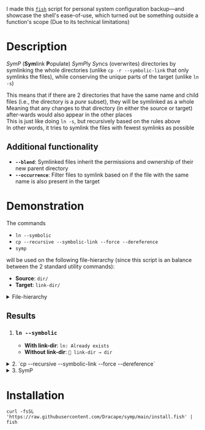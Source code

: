 I made this [`fish`](https://fishshell.com/) script for personal system configuration backup—and showcase the shell's ease-of-use, which turned out be something outside a function's scope (Due to its technical limitations)

# Description
*SymP* (**Sym**link **P**opulate) *SymP*ly *Sy*ncs (overwrites) directories by symlinking the whole directories (unlike `cp -r --symbolic-link` that only symlinks the files), while conserving the unique parts of the target (unlike `ln -s`)

This means that if there are 2 directories that have the same name and child files (i.e., the directory is a *pure* subset), they will be symlinked as a whole  
Meaning that any changes to that directory (in either the source or target) after-wards would also appear in the other places  
This is just like doing `ln -s`, but recursively based on the rules above  
In other words, it tries to symlink the files with fewest symlinks as possible

## Additional functionality
- **`--blend`**: Symlinked files inherit the permissions and ownership of their new parent directory
- **`--occurrence`**: Filter files to symlink based on if the file with the same name is also present in the target

# Demonstration
The commands  
- `ln --symbolic`  
- `cp --recursive --symbolic-link --force --dereference`  
- `symp`  

will be used on the following file-hierarchy (since this script is an balance between the 2 standard utility commands):  
- **Source**: `dir/`  
- **Target**: `link-dir/`  

<details>
<summary>File-hierarchy</summary>

```
📁 dir					# Source
├── 📁 same-dir
│   ├── 📁a
│   │   ├── 📄 afile-1
│   │   └── 📄 afile-2
│   └── 📁b
│       ├── 📄 bfile-1
│       └── 📄 bfile-2
├── 📁 udir-d
│   └── 📄 subfile
├── 📄 same-file
└── 📄 ufile-d

📁 link-dir				# Target
├── 📁 same-dir
│   ├── 📁 a
│   │   ├── 📄 afile-1
│   │   └── 📄 afile-2
│   └── 📁 b
│       ├── 📄 bfile-1
│       └── 📄 bfile-2
├── 📁 udir-l
│   └── 📄 subfile
├── 📄 same-file
└── 📄 ufile-l
```
</details>

## Results
1. ### `ln --symbolic`
	- **With link-dir**: `ln: Already exists`
	- **Without link-dir**: `🔗 link-dir → dir`
<details>
<summary>2. `cp --recursive --symbolic-link --force --dereference`</summary>

```
📁 link-dir
├── 📁 dir
│   ├── 📁 same-dir
│   │   ├── 📁 a
│   │   │   ├── 📄 afile-1 → dir/same-dir/a/afile-1
│   │   │   └── 📄 afile-2 → dir/same-dir/a/afile-2
│   │   └── 📁 b
│   │       ├── 📄 bfile-1 → dir/same-dir/b/bfile-1
│   │       └── 📄 bfile-2 → dir/same-dir/b/bfile-2
│   ├── 📁 udir-d
│   │   └── 📄 subfile → dir/udir-d/subfile
│   ├── 📄 same-file → dir/same-file
│   └── 📄 ufile-d → dir/ufile-d
├── 📁 same-dir
│   ├── 📁 a
│   │   ├── 📄 afile-1
│   │   └── 📄 afile-2
│   └── 📁 b
│       ├── 📄 bfile-1
│       └── 📄 bfile-2
├── 📁 udir-l
│   └── 📄 subfile
├── 📄 same-file
└── 📄 ufile-l
```
</details>

<details>
<summary>3. SymP</summary>
```
📁 link-dir
├── 🔗 same-dir → dir/same-dir
├── 🔗 udir-d → dir/udir-d			# Directory not present in Target
├── 📁 udir-l
│   └── 📄 subfile
├── 🔗 same-file → dir/same-file
├── 🔗 ufile-d → dir/ufile-d		# File not present in Target
└── 📄 ufile-l
```
</details>

# Installation
`curl -fsSL 'https://raw.githubusercontent.com/Dracape/symp/main/install.fish' | fish`
